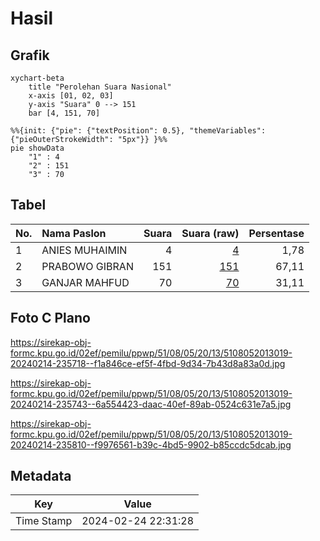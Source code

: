 # Hasil

## Grafik

```mermaid
xychart-beta
    title "Perolehan Suara Nasional"
    x-axis [01, 02, 03]
    y-axis "Suara" 0 --> 151
    bar [4, 151, 70]
```

```mermaid
%%{init: {"pie": {"textPosition": 0.5}, "themeVariables": {"pieOuterStrokeWidth": "5px"}} }%%
pie showData
    "1" : 4
    "2" : 151
    "3" : 70
```

## Tabel

| No. | Nama Paslon    | Suara | Suara (raw) | Persentase |
|:--- |:-------------- | -----:| -----------:| ----------:|
| 1   | ANIES MUHAIMIN | 4     | [4][p-1]    | 1,78       |
| 2   | PRABOWO GIBRAN | 151   | [151][p-2]  | 67,11      |
| 3   | GANJAR MAHFUD  | 70    | [70][p-3]   | 31,11      |


[p-1]: https://github.com/gigit-pemilu/pemilu-2024/blob/main/pilpres/hitung-suara/sub/51-bali/sub/08-buleleng/sub/05-sukasada/sub/2013-tegallinggah/sub/019-tps/sub/paslon-1.txt
[p-2]: https://github.com/gigit-pemilu/pemilu-2024/blob/main/pilpres/hitung-suara/sub/51-bali/sub/08-buleleng/sub/05-sukasada/sub/2013-tegallinggah/sub/019-tps/sub/paslon-2.txt
[p-3]: https://github.com/gigit-pemilu/pemilu-2024/blob/main/pilpres/hitung-suara/sub/51-bali/sub/08-buleleng/sub/05-sukasada/sub/2013-tegallinggah/sub/019-tps/sub/paslon-3.txt

## Foto C Plano

https://sirekap-obj-formc.kpu.go.id/02ef/pemilu/ppwp/51/08/05/20/13/5108052013019-20240214-235718--f1a846ce-ef5f-4fbd-9d34-7b43d8a83a0d.jpg

https://sirekap-obj-formc.kpu.go.id/02ef/pemilu/ppwp/51/08/05/20/13/5108052013019-20240214-235743--6a554423-daac-40ef-89ab-0524c631e7a5.jpg

https://sirekap-obj-formc.kpu.go.id/02ef/pemilu/ppwp/51/08/05/20/13/5108052013019-20240214-235810--f9976561-b39c-4bd5-9902-b85ccdc5dcab.jpg


## Metadata

| Key        | Value               |
| ---------- | ------------------- |
| Time Stamp | 2024-02-24 22:31:28 |



